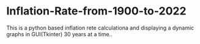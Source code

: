 # Inflation-Rate-from-1900-to-2022
This is a python based inflation rete calculationa and displaying a dynamic graphs in GUI(Tkinter) 30 years at a time..
